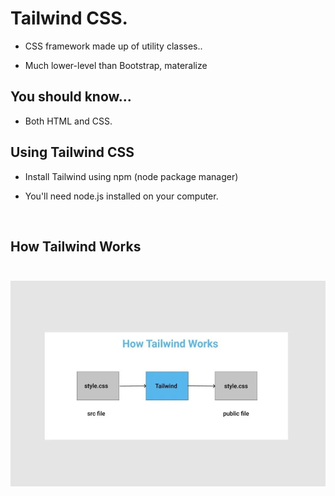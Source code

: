 # Tailwind CSS.<br>

* CSS framework made up of utility classes..

* <p> Much lower-level than Bootstrap, materalize

## You should know...<br>

* <P> Both HTML and CSS. </p>

## Using Tailwind CSS

* <p> Install Tailwind using npm (node package manager)<br>
* <p> You'll need node.js installed on your computer.</p> <br>

## How Tailwind Works <br> <br>
<img src="./image/l6u5le0ournfgo7kjfco.webp">


